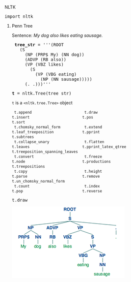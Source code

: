 NLTK

<pre>import nltk</pre>


1. Penn Tree

	Sentence:	<i>My dog also likes eating sausage.</i>
	
	<pre>
	<b>tree_str</b> = '''(ROOT
	  (S
	    (NP (PRP$ My) (NN dog))
	    (ADVP (RB also))
	    (VP (VBZ likes)
	      (S
	        (VP (VBG eating)
	          (NP (NN sausage)))))
	    (. .)))'''	</pre>
	
	
	<pre><b>t</b> = nltk.Tree(tree_str)</pre>

	`t` is a <code>\<nltk.tree.Tree\></code> object
	
		t.append                        t.draw                          t.insert                        t.pos                           t.sort
		t.chomsky_normal_form           t.extend                        t.leaf_treeposition             t.pprint                        t.subtrees
		t.collapse_unary                t.flatten                       t.leaves                        t.pprint_latex_qtree            t.treeposition_spanning_leaves
		t.convert                       t.freeze                        t.node                          t.productions                   t.treepositions
		t.copy                          t.height                        t.parse                         t.remove                        t.un_chomsky_normal_form
		t.count                         t.index                         t.pop                           t.reverse
	
	
	<pre>t.draw</pre>
	
	![image](img/tree.png)
	
	

